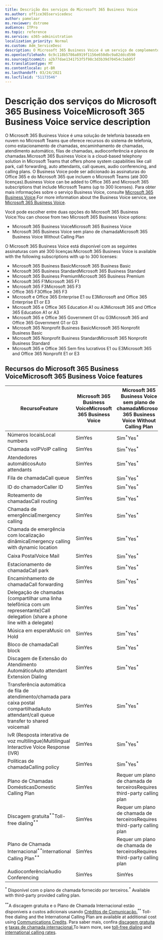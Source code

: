 ```yaml
---
title: Descrição dos serviços do Microsoft 365 Business Voice
ms.author: office365servicedesc
author: pamelaar
ms.reviewer: dstrome
audience: ITPro
ms.topic: reference
ms.service: o365-administration
localization_priority: Normal
ms.custom: Adm_ServiceDesc
description: O Microsoft 365 Business Voice é um serviço de complemento que permite que você use o Microsoft Teams para chamadas telefônicas. Isso combina sistema telefônico, plano de chamadas domésticas, SMS e audioconferência.
ms.openlocfilehash: 6c9c118b5786a8919f1156e650dbc9a82ddcd590
ms.sourcegitcommit: a2b77dae1341753f5f98c3d3b39d70454c3ab05f
ms.translationtype: MT
ms.contentlocale: pt-BR
ms.lasthandoff: 03/24/2021
ms.locfileid: "51173546"
---
```

# <a name="microsoft-365-business-voice-service-description"></a><span data-ttu-id="c7951-104">Descrição dos serviços do Microsoft 365 Business Voice</span><span class="sxs-lookup"><span data-stu-id="c7951-104">Microsoft 365 Business Voice service description</span></span>

<span data-ttu-id="c7951-105">O Microsoft 365 Business Voice é uma solução de telefonia baseada em nuvem no Microsoft Teams que oferece recursos do sistema de telefonia, como estacionamento de chamadas, encaminhamento de chamadas, atendimento automático, filas de chamadas, audioconferência e planos de chamadas.</span><span class="sxs-lookup"><span data-stu-id="c7951-105">Microsoft 365 Business Voice is a cloud-based telephony solution in Microsoft Teams that offers phone system capabilities like call park, call forwarding, auto attendants, call queues, audio conferencing, and calling plans.</span></span> <span data-ttu-id="c7951-106">O Business Voice pode ser adicionado às assinaturas do Office 365 e do Microsoft 365 que incluem o Microsoft Teams (até 300 licenças).</span><span class="sxs-lookup"><span data-stu-id="c7951-106">Business Voice can be added to Office 365 and Microsoft 365 subscriptions that include Microsoft Teams (up to 300 licenses).</span></span> <span data-ttu-id="c7951-107">Para obter mais informações sobre o serviço Business Voice, consulte [Microsoft 365 Business Voice](/MicrosoftTeams/business-voice/whats-business-voice).</span><span class="sxs-lookup"><span data-stu-id="c7951-107">For more information about the Business Voice service, see [Microsoft 365 Business Voice](/MicrosoftTeams/business-voice/whats-business-voice).</span></span>

<span data-ttu-id="c7951-108">Você pode escolher entre duas opções do Microsoft 365 Business Voice:</span><span class="sxs-lookup"><span data-stu-id="c7951-108">You can choose from two Microsoft 365 Business Voice options:</span></span>

- <span data-ttu-id="c7951-109">Microsoft 365 Business Voice</span><span class="sxs-lookup"><span data-stu-id="c7951-109">Microsoft 365 Business Voice</span></span>
- <span data-ttu-id="c7951-110">Microsoft 365 Business Voice sem plano de chamada</span><span class="sxs-lookup"><span data-stu-id="c7951-110">Microsoft 365 Business Voice Without Calling Plan</span></span>

<span data-ttu-id="c7951-111">O Microsoft 365 Business Voice está disponível com as seguintes assinaturas com até 300 licenças:</span><span class="sxs-lookup"><span data-stu-id="c7951-111">Microsoft 365 Business Voice is available with the following subscriptions with up to 300 licenses:</span></span>

- <span data-ttu-id="c7951-112">Microsoft 365 Business Basic</span><span class="sxs-lookup"><span data-stu-id="c7951-112">Microsoft 365 Business Basic</span></span>
- <span data-ttu-id="c7951-113">Microsoft 365 Business Standard</span><span class="sxs-lookup"><span data-stu-id="c7951-113">Microsoft 365 Business Standard</span></span>
- <span data-ttu-id="c7951-114">Microsoft 365 Business Premium</span><span class="sxs-lookup"><span data-stu-id="c7951-114">Microsoft 365 Business Premium</span></span>
- <span data-ttu-id="c7951-115">Microsoft 365 F1</span><span class="sxs-lookup"><span data-stu-id="c7951-115">Microsoft 365 F1</span></span>
- <span data-ttu-id="c7951-116">Microsoft 365 F3</span><span class="sxs-lookup"><span data-stu-id="c7951-116">Microsoft 365 F3</span></span>
- <span data-ttu-id="c7951-117">Office 365 F3</span><span class="sxs-lookup"><span data-stu-id="c7951-117">Office 365 F3</span></span>
- <span data-ttu-id="c7951-118">Microsoft e Office 365 Enterprise E1 ou E3</span><span class="sxs-lookup"><span data-stu-id="c7951-118">Microsoft and Office 365 Enterprise E1 or E3</span></span>
- <span data-ttu-id="c7951-119">Microsoft 365 e Office 365 Education A1 ou A3</span><span class="sxs-lookup"><span data-stu-id="c7951-119">Microsoft 365 and Office 365 Education A1 or A3</span></span>
- <span data-ttu-id="c7951-120">Microsoft 365 e Office 365 Government G1 ou G3</span><span class="sxs-lookup"><span data-stu-id="c7951-120">Microsoft 365 and Office 365 Government G1 or G3</span></span>
- <span data-ttu-id="c7951-121">Microsoft 365 Nonprofit Business Basic</span><span class="sxs-lookup"><span data-stu-id="c7951-121">Microsoft 365 Nonprofit Business Basic</span></span>
- <span data-ttu-id="c7951-122">Microsoft 365 Nonprofit Business Standard</span><span class="sxs-lookup"><span data-stu-id="c7951-122">Microsoft 365 Nonprofit Business Standard</span></span>
- <span data-ttu-id="c7951-123">Microsoft 365 e Office 365 Sem fins lucrativos E1 ou E3</span><span class="sxs-lookup"><span data-stu-id="c7951-123">Microsoft 365 and Office 365 Nonprofit E1 or E3</span></span>

## <a name="microsoft-365-business-voice-features"></a><span data-ttu-id="c7951-124">Recursos do Microsoft 365 Business Voice</span><span class="sxs-lookup"><span data-stu-id="c7951-124">Microsoft 365 Business Voice features</span></span>

| <span data-ttu-id="c7951-125">Recurso</span><span class="sxs-lookup"><span data-stu-id="c7951-125">Feature</span></span> | <span data-ttu-id="c7951-126">Microsoft 365 Business Voice</span><span class="sxs-lookup"><span data-stu-id="c7951-126">Microsoft 365 Business Voice</span></span> | <span data-ttu-id="c7951-127">Microsoft 365 Business Voice sem plano de chamada</span><span class="sxs-lookup"><span data-stu-id="c7951-127">Microsoft 365 Business Voice Without Calling Plan</span></span> |
|--------------------------------------------------------|------------------------------|---------------------------------------------------|
| <span data-ttu-id="c7951-128">Números locais</span><span class="sxs-lookup"><span data-stu-id="c7951-128">Local numbers</span></span> | <span data-ttu-id="c7951-129">Sim</span><span class="sxs-lookup"><span data-stu-id="c7951-129">Yes</span></span> | <span data-ttu-id="c7951-130">Sim<sup>\*</sup></span><span class="sxs-lookup"><span data-stu-id="c7951-130">Yes<sup>\*</sup></span></span> |
| <span data-ttu-id="c7951-131">Chamada voIP</span><span class="sxs-lookup"><span data-stu-id="c7951-131">VoIP calling</span></span> | <span data-ttu-id="c7951-132">Sim</span><span class="sxs-lookup"><span data-stu-id="c7951-132">Yes</span></span> | <span data-ttu-id="c7951-133">Sim<sup>\*</sup></span><span class="sxs-lookup"><span data-stu-id="c7951-133">Yes<sup>\*</sup></span></span> |
| <span data-ttu-id="c7951-134">Atendedores automáticos</span><span class="sxs-lookup"><span data-stu-id="c7951-134">Auto attendants</span></span> | <span data-ttu-id="c7951-135">Sim</span><span class="sxs-lookup"><span data-stu-id="c7951-135">Yes</span></span> | <span data-ttu-id="c7951-136">Sim<sup>\*</sup></span><span class="sxs-lookup"><span data-stu-id="c7951-136">Yes<sup>\*</sup></span></span> |
| <span data-ttu-id="c7951-137">Fila de chamada</span><span class="sxs-lookup"><span data-stu-id="c7951-137">Call queue</span></span> | <span data-ttu-id="c7951-138">Sim</span><span class="sxs-lookup"><span data-stu-id="c7951-138">Yes</span></span> | <span data-ttu-id="c7951-139">Sim<sup>\*</sup></span><span class="sxs-lookup"><span data-stu-id="c7951-139">Yes<sup>\*</sup></span></span> |
| <span data-ttu-id="c7951-140">ID do chamador</span><span class="sxs-lookup"><span data-stu-id="c7951-140">Caller ID</span></span> | <span data-ttu-id="c7951-141">Sim</span><span class="sxs-lookup"><span data-stu-id="c7951-141">Yes</span></span> | <span data-ttu-id="c7951-142">Sim<sup>\*</sup></span><span class="sxs-lookup"><span data-stu-id="c7951-142">Yes<sup>\*</sup></span></span> |
| <span data-ttu-id="c7951-143">Roteamento de chamadas</span><span class="sxs-lookup"><span data-stu-id="c7951-143">Call routing</span></span> | <span data-ttu-id="c7951-144">Sim</span><span class="sxs-lookup"><span data-stu-id="c7951-144">Yes</span></span> | <span data-ttu-id="c7951-145">Sim<sup>\*</sup></span><span class="sxs-lookup"><span data-stu-id="c7951-145">Yes<sup>\*</sup></span></span> |
| <span data-ttu-id="c7951-146">Chamada de emergência</span><span class="sxs-lookup"><span data-stu-id="c7951-146">Emergency calling</span></span> | <span data-ttu-id="c7951-147">Sim</span><span class="sxs-lookup"><span data-stu-id="c7951-147">Yes</span></span> | <span data-ttu-id="c7951-148">Sim<sup>\*</sup></span><span class="sxs-lookup"><span data-stu-id="c7951-148">Yes<sup>\*</sup></span></span> |
| <span data-ttu-id="c7951-149">Chamada de emergência com localização dinâmica</span><span class="sxs-lookup"><span data-stu-id="c7951-149">Emergency calling with dynamic location</span></span> | <span data-ttu-id="c7951-150">Sim</span><span class="sxs-lookup"><span data-stu-id="c7951-150">Yes</span></span> | <span data-ttu-id="c7951-151">Sim<sup>\*</sup></span><span class="sxs-lookup"><span data-stu-id="c7951-151">Yes<sup>\*</sup></span></span> |
| <span data-ttu-id="c7951-152">Caixa Postal</span><span class="sxs-lookup"><span data-stu-id="c7951-152">Voice Mail</span></span> | <span data-ttu-id="c7951-153">Sim</span><span class="sxs-lookup"><span data-stu-id="c7951-153">Yes</span></span> | <span data-ttu-id="c7951-154">Sim<sup>\*</sup></span><span class="sxs-lookup"><span data-stu-id="c7951-154">Yes<sup>\*</sup></span></span> |
| <span data-ttu-id="c7951-155">Estacionamento de chamada</span><span class="sxs-lookup"><span data-stu-id="c7951-155">Call park</span></span> | <span data-ttu-id="c7951-156">Sim</span><span class="sxs-lookup"><span data-stu-id="c7951-156">Yes</span></span> | <span data-ttu-id="c7951-157">Sim<sup>\*</sup></span><span class="sxs-lookup"><span data-stu-id="c7951-157">Yes<sup>\*</sup></span></span> |
| <span data-ttu-id="c7951-158">Encaminhamento de chamada</span><span class="sxs-lookup"><span data-stu-id="c7951-158">Call forwarding</span></span> | <span data-ttu-id="c7951-159">Sim</span><span class="sxs-lookup"><span data-stu-id="c7951-159">Yes</span></span> | <span data-ttu-id="c7951-160">Sim<sup>\*</sup></span><span class="sxs-lookup"><span data-stu-id="c7951-160">Yes<sup>\*</sup></span></span> |
| <span data-ttu-id="c7951-161">Delegação de chamadas (compartilhar uma linha telefônica com um representante)</span><span class="sxs-lookup"><span data-stu-id="c7951-161">Call delegation (share a phone line with a delegate)</span></span> | <span data-ttu-id="c7951-162">Sim</span><span class="sxs-lookup"><span data-stu-id="c7951-162">Yes</span></span> | <span data-ttu-id="c7951-163">Sim<sup>\*</sup></span><span class="sxs-lookup"><span data-stu-id="c7951-163">Yes<sup>\*</sup></span></span> |
| <span data-ttu-id="c7951-164">Música em espera</span><span class="sxs-lookup"><span data-stu-id="c7951-164">Music on Hold</span></span> | <span data-ttu-id="c7951-165">Sim</span><span class="sxs-lookup"><span data-stu-id="c7951-165">Yes</span></span> | <span data-ttu-id="c7951-166">Sim<sup>\*</sup></span><span class="sxs-lookup"><span data-stu-id="c7951-166">Yes<sup>\*</sup></span></span> |
| <span data-ttu-id="c7951-167">Bloco de chamada</span><span class="sxs-lookup"><span data-stu-id="c7951-167">Call block</span></span> | <span data-ttu-id="c7951-168">Sim</span><span class="sxs-lookup"><span data-stu-id="c7951-168">Yes</span></span> | <span data-ttu-id="c7951-169">Sim<sup>\*</sup></span><span class="sxs-lookup"><span data-stu-id="c7951-169">Yes<sup>\*</sup></span></span> |
| <span data-ttu-id="c7951-170">Discagem de Extensão do Atendimento Automático</span><span class="sxs-lookup"><span data-stu-id="c7951-170">Auto attendant Extension Dialing</span></span> | <span data-ttu-id="c7951-171">Sim</span><span class="sxs-lookup"><span data-stu-id="c7951-171">Yes</span></span> | <span data-ttu-id="c7951-172">Sim<sup>\*</sup></span><span class="sxs-lookup"><span data-stu-id="c7951-172">Yes<sup>\*</sup></span></span> |
| <span data-ttu-id="c7951-173">Transferência automática de fila de atendimento/chamada para caixa postal compartilhada</span><span class="sxs-lookup"><span data-stu-id="c7951-173">Auto attendant/call queue transfer to shared voicemail</span></span> | <span data-ttu-id="c7951-174">Sim</span><span class="sxs-lookup"><span data-stu-id="c7951-174">Yes</span></span> | <span data-ttu-id="c7951-175">Sim<sup>\*</sup></span><span class="sxs-lookup"><span data-stu-id="c7951-175">Yes<sup>\*</sup></span></span> |
| <span data-ttu-id="c7951-176">IvR (Resposta interativa de voz multilíngue)</span><span class="sxs-lookup"><span data-stu-id="c7951-176">Multilingual Interactive Voice Response (IVR)</span></span> | <span data-ttu-id="c7951-177">Sim</span><span class="sxs-lookup"><span data-stu-id="c7951-177">Yes</span></span> | <span data-ttu-id="c7951-178">Sim<sup>\*</sup></span><span class="sxs-lookup"><span data-stu-id="c7951-178">Yes<sup>\*</sup></span></span> |
| <span data-ttu-id="c7951-179">Políticas de chamada</span><span class="sxs-lookup"><span data-stu-id="c7951-179">Calling policy</span></span> | <span data-ttu-id="c7951-180">Sim</span><span class="sxs-lookup"><span data-stu-id="c7951-180">Yes</span></span> | <span data-ttu-id="c7951-181">Sim<sup>\*</sup></span><span class="sxs-lookup"><span data-stu-id="c7951-181">Yes<sup>\*</sup></span></span> |
| <span data-ttu-id="c7951-182">Plano de Chamadas Domésticas</span><span class="sxs-lookup"><span data-stu-id="c7951-182">Domestic Calling Plan</span></span> | <span data-ttu-id="c7951-183">Sim</span><span class="sxs-lookup"><span data-stu-id="c7951-183">Yes</span></span> | <span data-ttu-id="c7951-184">Requer um plano de chamada de terceiros</span><span class="sxs-lookup"><span data-stu-id="c7951-184">Requires a third-party calling plan</span></span> |
| <span data-ttu-id="c7951-185">Discagem gratuita<sup>\*\*</sup></span><span class="sxs-lookup"><span data-stu-id="c7951-185">Toll-free dialing<sup>\*\*</sup></span></span> | <span data-ttu-id="c7951-186">Sim</span><span class="sxs-lookup"><span data-stu-id="c7951-186">Yes</span></span> | <span data-ttu-id="c7951-187">Requer um plano de chamada de terceiros</span><span class="sxs-lookup"><span data-stu-id="c7951-187">Requires a third-party calling plan</span></span> |
| <span data-ttu-id="c7951-188">Plano de Chamada Internacional<sup>\*\*</sup></span><span class="sxs-lookup"><span data-stu-id="c7951-188">International Calling Plan<sup>\*\*</sup></span></span> | <span data-ttu-id="c7951-189">Sim</span><span class="sxs-lookup"><span data-stu-id="c7951-189">Yes</span></span> | <span data-ttu-id="c7951-190">Requer um plano de chamada de terceiros</span><span class="sxs-lookup"><span data-stu-id="c7951-190">Requires a third-party calling plan</span></span> |
| <span data-ttu-id="c7951-191">Audioconferência</span><span class="sxs-lookup"><span data-stu-id="c7951-191">Audio Conferencing</span></span> | <span data-ttu-id="c7951-192">Sim</span><span class="sxs-lookup"><span data-stu-id="c7951-192">Yes</span></span> | <span data-ttu-id="c7951-193">Sim</span><span class="sxs-lookup"><span data-stu-id="c7951-193">Yes</span></span> |

<span data-ttu-id="c7951-194"><sup>\*</sup> Disponível com o plano de chamada fornecido por terceiros.</span><span class="sxs-lookup"><span data-stu-id="c7951-194"><sup>\*</sup> Available with third-party provided calling plan.</span></span>

<span data-ttu-id="c7951-195"><sup>\*\*</sup>A discagem gratuita e o Plano de Chamada Internacional estão disponíveis a custos adicionais usando [Créditos de Comunicação.](/microsoftteams/what-are-communications-credits)</span><span class="sxs-lookup"><span data-stu-id="c7951-195"><sup>\*\*</sup> Toll-free dialing and the International Calling Plan are available at additional cost using [Communications Credits](/microsoftteams/what-are-communications-credits).</span></span> <span data-ttu-id="c7951-196">Para saber mais, confira [discagem gratuita e](/microsoftteams/toll-free-dialing-limitations-and-restrictions) [taxas de chamada internacional.](https://www.microsoft.com/microsoft-365/microsoft-teams/voice-calling?rtc=1#ow-download-rates)</span><span class="sxs-lookup"><span data-stu-id="c7951-196">To learn more, see [toll-free dialing](/microsoftteams/toll-free-dialing-limitations-and-restrictions) and [international calling rates](https://www.microsoft.com/microsoft-365/microsoft-teams/voice-calling?rtc=1#ow-download-rates).</span></span>